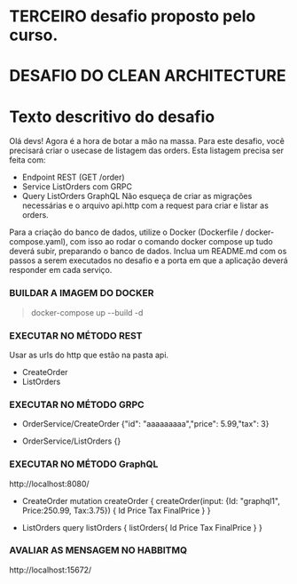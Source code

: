 # TERCEIRO desafio proposto pelo curso.

# DESAFIO DO CLEAN ARCHITECTURE

# Texto descritivo do desafio

Olá devs!
Agora é a hora de botar a mão na massa. Para este desafio, você precisará criar o usecase de listagem das orders.
Esta listagem precisa ser feita com:
- Endpoint REST (GET /order)
- Service ListOrders com GRPC
- Query ListOrders GraphQL
Não esqueça de criar as migrações necessárias e o arquivo api.http com a request para criar e listar as orders.

Para a criação do banco de dados, utilize o Docker (Dockerfile / docker-compose.yaml), com isso ao rodar o comando docker compose up tudo deverá subir, preparando o banco de dados.
Inclua um README.md com os passos a serem executados no desafio e a porta em que a aplicação deverá responder em cada serviço.


### BUILDAR A IMAGEM DO DOCKER

> docker-compose up --build -d

### EXECUTAR NO MÉTODO REST

Usar as urls do http que estão na pasta api.

- CreateOrder
- ListOrders

### EXECUTAR NO MÉTODO GRPC

- OrderService/CreateOrder
{"id": "aaaaaaaaa","price": 5.99,"tax": 3}

- OrderService/ListOrders
{}

### EXECUTAR NO MÉTODO GraphQL

http://localhost:8080/

- CreateOrder
mutation createOrder {
  createOrder(input: {Id: "graphql1", Price:250.99, Tax:3.75}) {
    Id
    Price
    Tax
    FinalPrice
  }
}

- ListOrders
query listOrders {
  listOrders{
    Id
    Price
    Tax
    FinalPrice
  }
}

### AVALIAR AS MENSAGEM NO HABBITMQ
http://localhost:15672/
